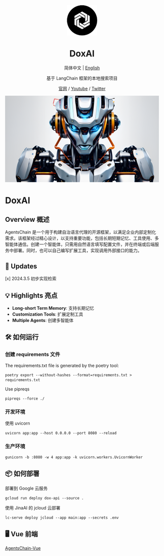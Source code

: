 <div align="center" width="100px">
 <picture>
   <img width="100" src="./public/logo.png">
 </picture>
</div>

<div align="center">

<h1>DoxAI</h1>

简体中文 | [English](./README_en.md)

基于 LangChain 框架的本地搜索项目

[官网](https://appchain.ai) / [Youtube](https://www.youtube.com/channel/UCjuEShkFKxJQaNc8i6xyPTA) / [Twitter](https://twitter.com/AppChainAI)

</div>

![cover](./public/banner.png)

# DoxAI 

## Overview 概述

AgentsChain 是一个用于构建自治语言代理的开源框架，以满足企业内部定制化需求。该框架经过精心设计，以支持重要功能，包括长期短期记忆、工具使用、多智能体通信。创建一个智能体，只需用自然语言填写配置文件，并在终端或后端服务中部署。同时，也可以自己编写扩展工具，实现调用外部接口的能力。

## 📢 Updates

[x] 2024.3.5 初步实现检索

## 💡 Highlights 亮点

- **Long-short Term Memory**: 支持长期记忆
- **Customization Tools**: 扩展定制工具
- **Multiple Agents**: 创建多智能体

## 🛠️ 如何运行

### 创建 requirements 文件

The requirements.txt file is generated by the poetry tool:

```shell
poetry export --without-hashes --format=requirements.txt > requirements.txt
```

Use pipreqs

```shell
pipreqs --force ./
```

### 开发环境

使用 uvicorn

```shell
uvicorn app:app --host 0.0.0.0 --port 8080 --reload
```

### 生产环境

```shell
gunicorn -b :8080 -w 4 app:app -k uvicorn.workers.UvicornWorker
```

## 📦 如何部署

部署到 Google 云服务

```shell
gcloud run deploy dox-api --source .
```

使用 JinaAI 的 jcloud 云部署

```shell
lc-serve deploy jcloud --app main:app --secrets .env
```

## 🖥️ Vue 前端

[AgentsChain-Vue](https://github.com/lalolv/dox-ai-vue)
